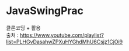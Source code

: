 # JavaSwingPrac
클론코딩 + 활용 <br>
출처 : https://www.youtube.com/playlist?list=PLHGvDasahwZPXuHYGhdMhU6Csjz1CjOi9
